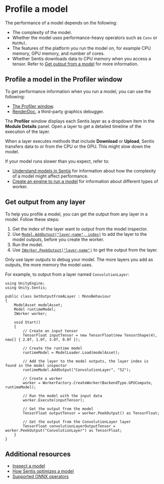 # Profile a model

The performance of a model depends on the following:

- The complexity of the model.
- Whether the model uses performance-heavy operators such as `Conv` or `MatMul`.
- The features of the platform you run the model on, for example CPU memory, GPU memory, and number of cores.
- Whether Sentis downloads data to CPU memory when you access a tensor. Refer to [Get output from a model](get-the-output.md) for more information.

## Profile a model in the Profiler window

To get performance information when you run a model, you can use the following:

- [The Profiler window](https://docs.unity3d.com/Documentation/Manual/Profiler.html).
- [RenderDoc](https://docs.unity3d.com/Documentation/Manual/RenderDocIntegration.html), a third-party graphics debugger.

The **Profiler** window displays each Sentis layer as a dropdown item in the **Module Details** panel. Open a layer to get a detailed timeline of the execution of the layer. 

When a layer executes methods that include **Download** or **Upload**, Sentis transfers data to or from the CPU or the GPU. This might slow down the model. 

If your model runs slower than you expect, refer to:

- [Understand models in Sentis](models-concept.md) for information about how the complexity of a model might affect performance.
- [Create an engine to run a model](create-an-engine.md) for information about different types of worker.

## Get output from any layer

To help you profile a model, you can get the output from any layer in a model. Follow these steps: 

1. Get the index of the layer want to output from the model inspector.
2. Use [`Model.AddOutput("layer-name", index)`](xref:Unity.Sentis.Model.AddOutput(System.String)) to add the layer to the model outputs, before you create the worker.
3. Run the model.
4. Use [`IWorker.PeekOutput("layer-name")`](xref:Unity.Sentis.IWorker.PeekOutput) to get the output from the layer.

Only use layer outputs to debug your model. The more layers you add as outputs, the more memory the model uses.

For example, to output from a layer named `ConvolutionLayer`:

```
using UnityEngine;
using Unity.Sentis;

public class GetOutputFromALayer : MonoBehaviour
{
    ModelAsset modelAsset;
    Model runtimeModel;
    IWorker worker;

    void Start()
    {
        // Create an input tensor
        TensorFloat inputTensor = new TensorFloat(new TensorShape(4), new[] { 2.0f, 1.0f, 3.0f, 0.0f });

        // Create the runtime model
        runtimeModel = ModelLoader.Load(modelAsset);

        // Add the layer to the model outputs, the layer index is found in the model inspector
        runtimeModel.AddOutput("ConvolutionLayer", "52");

        // Create a worker
        worker = WorkerFactory.CreateWorker(BackendType.GPUCompute, runtimeModel);

        // Run the model with the input data
        worker.Execute(inputTensor);

        // Get the output from the model
        TensorFloat outputTensor = worker.PeekOutput() as TensorFloat;

        // Get the output from the ConvolutionLayer layer
        TensorFloat convolutionLayerOutputTensor = worker.PeekOutput("ConvolutionLayer") as TensorFloat;
    }
}
```

## Additional resources

- [Inspect a model](inspect-a-model.md)
- [How Sentis optimizes a model](models-concept.md#how-sentis-optimizes-a-model)
- [Supported ONNX operators](supported-operators.md)

